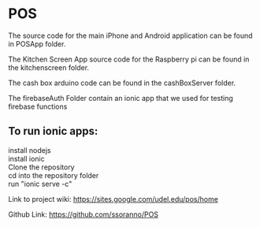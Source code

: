 # POS

The source code for the main iPhone and Android application can be found in POSApp folder.<br>

The Kitchen Screen App source code for the Raspberry pi can be found in the kitchenscreen folder.<br>

The cash box arduino code can be found in the cashBoxServer folder.

The firebaseAuth Folder contain an ionic app that we used for testing firebase functions

## To run ionic apps:
install nodejs<br>
install ionic<br>
Clone the repository<br>
cd into the repository folder<br>
run "ionic serve -c"<br>

Link to project wiki: https://sites.google.com/udel.edu/pos/home

Github Link: https://github.com/ssoranno/POS
